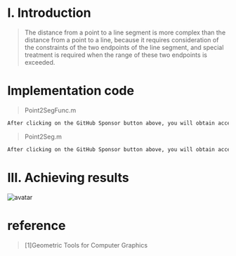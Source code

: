 #  I. Introduction 

>  The distance from a point to a line segment is more complex than the distance from a point to a line, because it requires consideration of the constraints of the two endpoints of the line segment, and special treatment is required when the range of these two endpoints is exceeded. 

#  Implementation code 

>  Point2SegFunc.m 

 ```python  
After clicking on the GitHub Sponsor button above, you will obtain access permissions to my private code repository ( https://github.com/slowlon/my_code_bar ) to view this blog code. By searching the code number of this blog, you can find the code you need, code number is: 2024020309574029788
 ```  
>  Point2Seg.m 

 ```python  
After clicking on the GitHub Sponsor button above, you will obtain access permissions to my private code repository ( https://github.com/slowlon/my_code_bar ) to view this blog code. By searching the code number of this blog, you can find the code you need, code number is: 2024020309574029788
 ```  
#  III. Achieving results 

![avatar]( 3e4364f57fe54133a5be8a3cabb9ebbb.png) 

#  reference 

>  [1]Geometric Tools for Computer Graphics 

